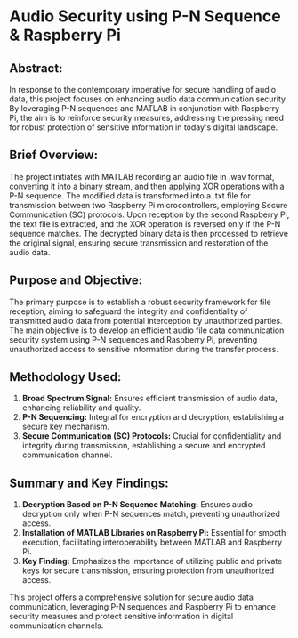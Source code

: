 # Audio Security using P-N Sequence & Raspberry Pi

## Abstract:
In response to the contemporary imperative for secure handling of audio data, this project focuses on enhancing audio data communication security. By leveraging P-N sequences and MATLAB in conjunction with Raspberry Pi, the aim is to reinforce security measures, addressing the pressing need for robust protection of sensitive information in today's digital landscape.

## Brief Overview:
The project initiates with MATLAB recording an audio file in .wav format, converting it into a binary stream, and then applying XOR operations with a P-N sequence. The modified data is transformed into a .txt file for transmission between two Raspberry Pi microcontrollers, employing Secure Communication (SC) protocols. Upon reception by the second Raspberry Pi, the text file is extracted, and the XOR operation is reversed only if the P-N sequence matches. The decrypted binary data is then processed to retrieve the original signal, ensuring secure transmission and restoration of the audio data.

## Purpose and Objective:
The primary purpose is to establish a robust security framework for file reception, aiming to safeguard the integrity and confidentiality of transmitted audio data from potential interception by unauthorized parties. The main objective is to develop an efficient audio file data communication security system using P-N sequences and Raspberry Pi, preventing unauthorized access to sensitive information during the transfer process.

## Methodology Used:
1. **Broad Spectrum Signal:** Ensures efficient transmission of audio data, enhancing reliability and quality.
2. **P-N Sequencing:** Integral for encryption and decryption, establishing a secure key mechanism.
3. **Secure Communication (SC) Protocols:** Crucial for confidentiality and integrity during transmission, establishing a secure and encrypted communication channel.

## Summary and Key Findings:
1. **Decryption Based on P-N Sequence Matching:** Ensures audio decryption only when P-N sequences match, preventing unauthorized access.
2. **Installation of MATLAB Libraries on Raspberry Pi:** Essential for smooth execution, facilitating interoperability between MATLAB and Raspberry Pi.
3. **Key Finding:** Emphasizes the importance of utilizing public and private keys for secure transmission, ensuring protection from unauthorized access.

This project offers a comprehensive solution for secure audio data communication, leveraging P-N sequences and Raspberry Pi to enhance security measures and protect sensitive information in digital communication channels.
